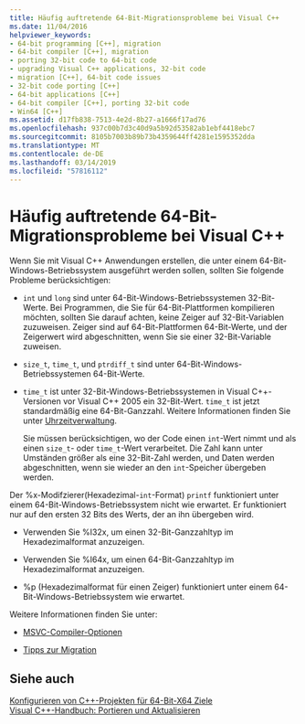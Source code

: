 ```yaml
---
title: Häufig auftretende 64-Bit-Migrationsprobleme bei Visual C++
ms.date: 11/04/2016
helpviewer_keywords:
- 64-bit programming [C++], migration
- 64-bit compiler [C++], migration
- porting 32-bit code to 64-bit code
- upgrading Visual C++ applications, 32-bit code
- migration [C++], 64-bit code issues
- 32-bit code porting [C++]
- 64-bit applications [C++]
- 64-bit compiler [C++], porting 32-bit code
- Win64 [C++]
ms.assetid: d17fb838-7513-4e2d-8b27-a1666f17ad76
ms.openlocfilehash: 937c00b7d3c40d9a5b92d53582ab1ebf4418ebc7
ms.sourcegitcommit: 8105b7003b89b73b4359644ff4281e1595352dda
ms.translationtype: MT
ms.contentlocale: de-DE
ms.lasthandoff: 03/14/2019
ms.locfileid: "57816112"
---
```

# <a name="common-visual-c-64-bit-migration-issues"></a>Häufig auftretende 64-Bit-Migrationsprobleme bei Visual C++

Wenn Sie mit Visual C++ Anwendungen erstellen, die unter einem 64-Bit-Windows-Betriebssystem ausgeführt werden sollen, sollten Sie folgende Probleme berücksichtigen:

- 
  `int` und `long` sind unter 64-Bit-Windows-Betriebssystemen 32-Bit-Werte. Bei Programmen, die Sie für 64-Bit-Plattformen kompilieren möchten, sollten Sie darauf achten, keine Zeiger auf 32-Bit-Variablen zuzuweisen. Zeiger sind auf 64-Bit-Plattformen 64-Bit-Werte, und der Zeigerwert wird abgeschnitten, wenn Sie sie einer 32-Bit-Variable zuweisen.

- `size_t`, `time_t`, und `ptrdiff_t` sind unter 64-Bit-Windows-Betriebssystemen 64-Bit-Werte.

- `time_t` ist unter 32-Bit-Windows-Betriebssystemen in Visual C++-Versionen vor Visual C++ 2005 ein 32-Bit-Wert. `time_t` ist jetzt standardmäßig eine 64-Bit-Ganzzahl. Weitere Informationen finden Sie unter [Uhrzeitverwaltung](../c-runtime-library/time-management.md).

   Sie müssen berücksichtigen, wo der Code einen `int`-Wert nimmt und als einen `size_t`- oder `time_t`-Wert verarbeitet. Die Zahl kann unter Umständen größer als eine 32-Bit-Zahl werden, und Daten werden abgeschnitten, wenn sie wieder an den `int`-Speicher übergeben werden.

Der %x-Modifzierer(Hexadezimal-`int`-Format) `printf` funktioniert unter einem 64-Bit-Windows-Betriebssystem nicht wie erwartet. Er funktioniert nur auf den ersten 32 Bits des Werts, der an ihn übergeben wird.

- Verwenden Sie %I32x, um einen 32-Bit-Ganzzahltyp im Hexadezimalformat anzuzeigen.

- Verwenden Sie %I64x, um einen 64-Bit-Ganzzahltyp im Hexadezimalformat anzuzeigen.

- %p (Hexadezimalformat für einen Zeiger) funktioniert unter einem 64-Bit-Windows-Betriebssystem wie erwartet.

Weitere Informationen finden Sie unter:

- [MSVC-Compiler-Optionen](reference/compiler-options.md)

- [Tipps zur Migration](/windows/desktop/WinProg64/migration-tips)

## <a name="see-also"></a>Siehe auch

[Konfigurieren von C++-Projekten für 64-Bit-X64 Ziele](configuring-programs-for-64-bit-visual-cpp.md)<br/>
[Visual C++-Handbuch: Portieren und Aktualisieren](../porting/visual-cpp-porting-and-upgrading-guide.md)
